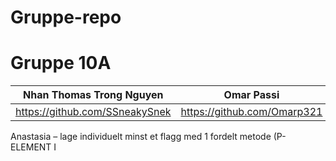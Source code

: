 # Gruppe-repo
<h1>Gruppe 10A</h1>


|Nhan Thomas Trong Nguyen| Omar Passi  | Samet  Demirezen | Håkon Hervold | Anastasia Katanova | Sander Halvorsen | Kristin Svensson | Nora Lohne |
| ----------- | ------------- | ------------- | ----------------- | -----------------| -------------- | -------------- | ------------- | 
| https://github.com/SSneakySnek | https://github.com/Omarp321 | https://github.com/sametdemirezen | https://github.com/hakonfly | https://github.com/anastasiak111 | https://github.com/Sanderhalvors1 | https://github.com/kristintintin | https://github.com/NoraGith | 



Anastasia – lage individuelt minst et flagg med 1 fordelt metode (P-ELEMENT I <STYLE>)

Sander – lage individuelt minst et flagg med 1 fordelt metode (P-ELEMENT I <STYLE>)

Kristin – lage individuelt minst et flagg med 1 fordelt metode (P-ELEMENT I <STYLE>)

Nora – lage individuelt minst et flagg med 1 fordelt metode (CSS STYLE)

Thomas – lage individuelt minst et flagg med 1 fordelt metode (CANVAS) + GITHUB ANSVAR

Samet – lage individuelt minst et flagg med 1 fordelt metode (CANVAS)

Omar – lage individuelt minst et flagg med 1 fordelt metode (CANVAS)

Alle har lagt inn sitt arbeid i mappen sin på repository

5:
  
a) Vi har gjort noen av oppgavene om til issues. Vi har brukt bord og tabell til oversikt over prosjektet. Vi valgte å bruke sentralisert metode til kloning. Vi oppfattet at vi skulle bruke GitHub projects, så det er det vi har brukt siden begynnelsen. 

b) Relevant hovedoppgave har vært at alle individuelt lager et flagg med fordelt metode, og individuelt laster det opp til GitHub.

c) Det var vanskeligere og mer forrvirrende å komme i gang med oppgaven, oplasting på github, branshes og pull og push request, for de som ikke hadde noe erfaring med koder fra før av. de som hadde erfaring fra før fant det også vanskelig å bli kjent med github og ulike funksjoner i den.

Reflektering over metodene:

P – Denne metoden var forvirrende fordi p element har begrenset muligheter, det brukes til tekst ikke visuelle bilder. Alle med denne metoden lagde et simpelt flagg med bare tre farger, i seg selv var det enkelt.

CSS – Denne metoden var noe lettere å bruke og mer oversiktlig. Også i denne modellen skulle p-element benyttes, noe som gjør denne metoden begrenset å bruke.

CANVAS – Denne metoden var den letteste å bruke av de metodene over. Fordelen med denne metoden er muligheten for å lage flere detaljer. Samtidig er det flere alternativer på hvilke metoder man vil gå frem med og man er ikke begrenset som de andre metodene. Eneste negative var å komme i gang i å forstå hvordan man skulle bruke denne metode, med tanke på hvor allsidig den er.
